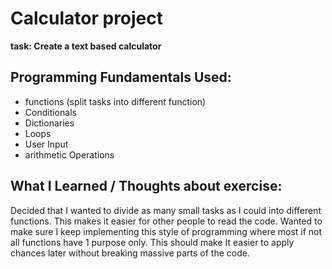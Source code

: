 # Calculator project

**task: Create a text based calculator**

## Programming Fundamentals Used:

- functions (split tasks into different function)
- Conditionals
- Dictionaries
- Loops
- User Input
- arithmetic Operations

## What I Learned / Thoughts about exercise:
Decided that I wanted to divide as many small tasks as I could into different
functions. This makes it easier for other people to read the code. Wanted to
make sure I keep implementing this style of programming where most if not
all functions have 1 purpose only. This should make It easier to apply chances later
without breaking massive parts of the code.